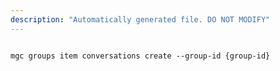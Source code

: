 ```yaml
---
description: "Automatically generated file. DO NOT MODIFY"
---
```


```cli

mgc groups item conversations create --group-id {group-id}

```